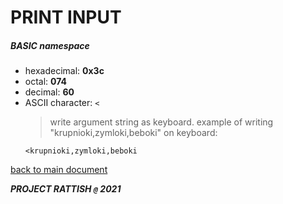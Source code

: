 # PRINT INPUT
##### BASIC namespace
- hexadecimal: __0x3c__
- octal: __074__
- decimal: __60__
- ASCII character: `<`
  > write argument string as keyboard.
  > example of writing "krupnioki,zymloki,beboki" on keyboard:
  ```
  <krupnioki,zymloki,beboki
  ```

[back to main document](../README.md)

***PROJECT RATTISH `@` 2021***
